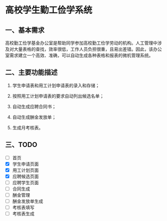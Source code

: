 # 高校学生勤工俭学系统

## 一、基本需求

高校勤工俭学基金办公室是帮助同学参加高校勤工俭学劳动的机构。人工管理中涉及对大量表格的查找，效率很低，工作人员负担很重，且易出差错。因此，该办公室需求建立一个高效、准确，可以自动生成各种表格和报表的微机管理系统。

## 二、主要功能描述

1) 学生申请表和用工计划申请表的录入和存储；

2) 按照用工计划申请表的要求自动列出候选名单；
3) 自动生成应聘合同书；

4) 自动生成酬金发放单；
5) 生成月考核表。

## 三、TODO

- [ ] 首页
- [x] 学生申请页面
- [x] 用工计划页面
- [x] 应聘候选页面
- [ ] 应聘学生页面
- [ ] 合同生成
- [ ] 酬金管理
- [ ] 酬金发放单生成
- [ ] 考核表填写
- [ ] 考核表生成
